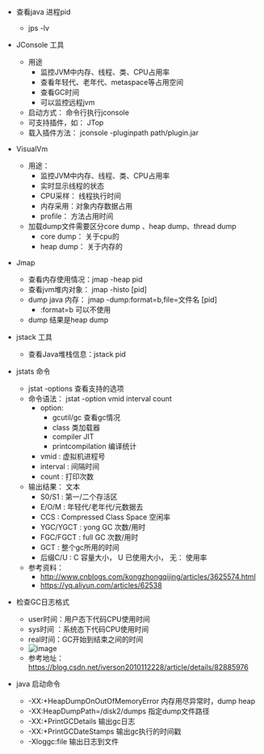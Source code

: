 - 查看java 进程pid
    - jps -lv 
- JConsole 工具
    - 用途
        - 监控JVM中内存、线程、类、CPU占用率
        - 查看年轻代、老年代、metaspace等占用空间
        - 查看GC时间
        - 可以监控远程jvm
    - 启动方式： 命令行执行jconsole
    - 可支持插件，如： JTop
    - 载入插件方法： jconsole -pluginpath path/plugin.jar

- VisualVm
    - 用途：
        - 监控JVM中内存、线程、类、CPU占用率
        - 实时显示线程的状态
        - CPU采样： 线程执行时间
        - 内存采用：对象内存数据占用
        - profile： 方法占用时间 
    -  加载dump文件需要区分core dump 、heap dump、thread dump
        - core dump： 关于cpu的
        - heap dump： 关于内存的
    
- Jmap    
    - 查看内存使用情况：jmap -heap pid
    - 查看jvm堆内对象： jmap -histo [pid]
    - dump java 内存： jmap -dump:format=b,file=文件名 [pid]
        - :format=b 可以不使用
    - dump 结果是heap dump
    
- jstack 工具
    - 查看Java堆栈信息：jstack pid
- jstats 命令
    - jstat -options 查看支持的选项
    - 命令语法： jstat  -option vmid interval count
        - option: 
            - gcutil/gc 查看gc情况
            - class 类加载器
            - compiler JIT
            - printcompilation 编译统计
        - vmid  : 虚拟机进程号
        - interval : 间隔时间
        - count    : 打印次数
    - 输出结果： 文本
        - S0/S1    : 第一/二个存活区   
        - E/O/M    : 年轻代/老年代/元数据去
        - CCS      : Compressed Class Space 空闲率
        - YGC/YGCT : yong GC 次数/用时  
        - FGC/FGCT : full GC 次数/用时    
        - GCT      : 整个gc所用的时间
        - 后缀C/U  : C 容量大小， U 已使用大小， 无： 使用率
    - 参考资料： 
        - http://www.cnblogs.com/kongzhongqijing/articles/3625574.html
        - https://yq.aliyun.com/articles/62538
        
- 检查GC日志格式 
    - user时间：用户态下代码CPU使用时间
    - sys时间 ：系统态下代码CPU使用时间
    - real时间：GC开始到结束之间的时间
    - ![image](images/gc_info.jpg)    
    - 参考地址： https://blog.csdn.net/iverson2010112228/article/details/82885976
    
- java 启动命令
    - -XX:+HeapDumpOnOutOfMemoryError 内存用尽异常时，dump heap
    - -XX:HeapDumpPath=/disk2/dumps 指定dump文件路径
    - -XX:+PrintGCDetails     输出gc日志
    - -XX:+PrintGCDateStamps  输出gc执行的时间戳
    - -Xloggc:file 输出日志到文件


